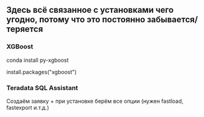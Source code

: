 ## Здесь всё связанное с установками чего угодно, потому что это постоянно забывается/теряется

### XGBoost
conda install py-xgboost 

install.packages("xgboost")

### Teradata SQL Assistant 

Создаём заявку + при установке берём все опции (нужен fastload, fastexport и.т.д.)

### 